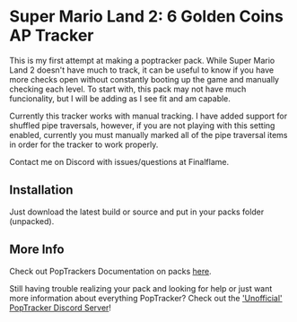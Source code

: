 # Super Mario Land 2: 6 Golden Coins AP Tracker

This is my first attempt at making a poptracker pack.  While Super Mario Land 2 doesn't have much to track, it can be useful to know if you have more checks open without constantly booting up the game and manually checking each level.  To start with, this pack may not have much funcionality, but I will be adding as I see fit and am capable.

Currently this tracker works with manual tracking.  I have added support for shuffled pipe traversals, however, if you are not playing with this setting enabled, currently you must manually marked all of the pipe traversal items in order for the tracker to work properly.

Contact me on Discord with issues/questions at Finalflame.

## Installation

Just download the latest build or source and put in your packs folder (unpacked).

## More Info

Check out PopTrackers Documentation on
packs [here](https://github.com/black-sliver/PopTracker/blob/master/doc/PACKS.md).

Still having trouble realizing your pack and looking for help or just want more information about everything PopTracker? Check out the ['Unofficial' PopTracker Discord Server](https://discord.com/invite/gwThqMCPgK)!